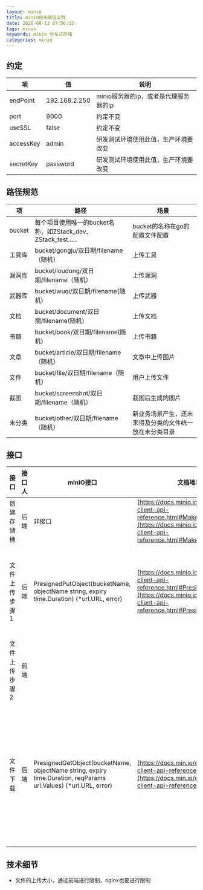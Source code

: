 ```yaml
---
layout: minio
title: minIO使用最佳实践
date: 2020-08-13 07:56:13
tags: minio
keywords: minio 分布式存储
categories: minio
---
```


<!--more-->

## 约定

| 项 | 值 | 说明 | 
| ---- |----|-----| 
| endPoint | 192.168.2.250 | minio服务器的ip，或者是代理服务器的ip | 
| port | 9000 | 约定不变 | 
| useSSL | false | 约定不变 | 
| accessKey | admin | 研发测试环境使用此值，生产环境要改变 | 
| secretKey | password | 研发测试环境使用此值，生产环境要改变 | 

## 路径规范

| 项 | 路径 | 场景 | 
| ---- | ---- |  ---- | 
| bucket | 每个项目使用唯一的bucket名称，如ZStack_dev、ZStack_test...... | bucket的名称在go的配置文件配置 | 
| 工具库 | bucket/gongju/双日期/filename（随机） | 上传工具 | 
| 漏洞库 | bucket/loudong/双日期/filename（随机） | 上传漏洞 | 
| 武器库 | bucket/wuqi/双日期/filename(随机) | 上传武器 | 
| 文档 | bucket/document/双日期/filename(随机) | 上传文档 | 
| 书籍 | bucket/book/双日期/filename(随机) | 上传书籍 | 
| 文章 | bucket/article/双日期/filename（随机） | 文章中上传图片 | 
| 文件 | bucket/file/双日期/filename（随机） | 用户上传文件 | 
| 截图 | bucket/screenshot/双日期/filename（随机） | 截图后生成的图片 | 
| 未分类 | bucket/other/双日期/filename（随机） | 新业务场景产生，还未来得及分类的文件统一放在未分类目录 | 

## 接口

| 接口 | 接口人 | minIO接口 | 文档地址 | 说明 | 
| ---- |----|----| ----| ----| 
| 创建存储桶 | 后端 | 非接口 | [https://docs.minio.io/cn/golang-client-api-reference.html#MakeBucket](https://docs.minio.io/cn/golang-client-api-reference.html#MakeBucket) | 在Golang启动时进行创建，只创建一次 | 
| 文件上传步骤1 | 后端 | PresignedPutObject(bucketName, objectName string, expiry time.Duration) (*url.URL, error) | [https://docs.minio.io/cn/golang-client-api-reference.html#PresignedPutObject](https://docs.minio.io/cn/golang-client-api-reference.html#PresignedPutObject) | 通过浏览器直接上传一个文件到S3服务，而不需要暴露S3服务的认证信息给这个用户。<br>该接口会返回上传文件的url地址 | 
| 文件上传步骤2 | 前端 |  |  | 从一个stream/Buffer中上传一个对象 | 
| 文件下载 | 后端 | PresignedGetObject(bucketName, objectName string, expiry time.Duration, reqParams url.Values) (*url.URL, error) | [https://docs.min.io/cn/golang-client-api-reference.html](https://docs.min.io/cn/golang-client-api-reference.html) | 生成一个给HTTP GET请求用的presigned URL。浏览器/移动端的客户端可以用这个URL进行下载，即使其所在的存储桶是私有的。这个presigned URL可以设置一个失效时间，默认值是7天。 | 

## 技术细节

- 文件的上传大小，通过前端进行限制，nginx也要进行限制
